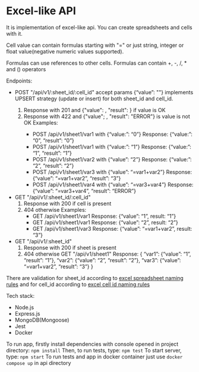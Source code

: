 # Excel-like API

It is implementation of excel-like api. You can create spreadsheets and cells with it. 

Cell value can contain formulas starting with "=" or just string, integer or float value(negative numeric values supported).

Formulas can use references to other cells. Formulas can contain +, -, /, * and () operators

Endpoints: 
+ POST "/api/v1/:sheet_id/:cell_id" accept params {“value”: "<some value>"} implements UPSERT strategy (update or insert) for both sheet_id and cell_id. 
    1. Response with 201 and {"value": <value in request>, "result": <result of value>} if value is OK
    2. Response with 422 and {"value"; <value in request>, "result": "ERROR"} is value is not OK
    Examples: 
        - POST /api/v1/sheet1/var1 with {“value:”: “0”}
          Response: {“value:”: “0”, “result”: “0”}
        - POST /api/v1/sheet1/var1 with {“value:”: “1”}
          Response: {“value:”: “1”, “result”: “1”}
        - POST /api/v1/sheet1/var2 with {“value”: “2”} 
          Response: {“value:”: “2”, “result”: “2”}
        - POST /api/v1/sheet1/var3 with {“value”: “=var1+var2”}
          Response: {“value”: “=var1+var2”, “result”: “3”}
        - POST /api/v1/sheet1/var4 with {“value”: “=var3+var4”}
          Response: {“value”: “=var3+var4”, “result”: “ERROR”}
+ GET "/api/v1/:sheet_id/:cell_id"
    1. Response with 200 if cell is present 
    2. 404 otherwise
    Examples: 
        - GET /api/v1/sheet1/var1
        Response: {“value”: “1”, result: “1”}
        - GET /api/v1/sheet1/var1
        Response: {“value”: “2”, result: “2”}
        - GET /api/v1/sheet1/var3
        Response: {“value”: “=var1+var2”, result: “3”}
+ GET "/api/v1/:sheet_id"
    1. Response with 200 if sheet is present 
    2. 404 otherwise
    GET "/api/v1/sheet1" 
    Response:
    {
    “var1”: {“value”: “1”, “result”: “1”},
    “var2”: {“value”: “2”, “result”: “2”},
    “var3”: {“value”: “=var1+var2”, “result”: “3”}
    }



There are validation for sheet_id according to [excel spreadsheet naming rules](https://support.microsoft.com/en-us/office/rename-a-worksheet-3f1f7148-ee83-404d-8ef0-9ff99fbad1f9) and for cell_id according to [excel cell id naming rules](https://support.microsoft.com/en-au/office/names-in-formulas-fc2935f9-115d-4bef-a370-3aa8bb4c91f1)

Tech stack: 
+ Node.js
+ Express.js 
+ MongoDB(Mongoose)
+ Jest
+ Docker

To run app, firstly install dependencies with console opened in project directory: 
`npm install`
Then, to run tests, type: 
`npm test`
To start server, type: 
`npm start`
To run tests and app in docker container just use `docker compose up` in api directory
